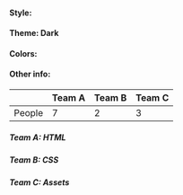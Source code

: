 #### Style: 
#### Theme: Dark
#### Colors: 
#### Other info: 

||Team A|Team B|Team C|
|---|---|---|---|
|People|7|2|3|

##### Team A: HTML
##### Team B: CSS
##### Team C: Assets
